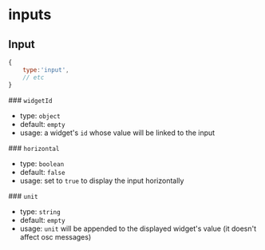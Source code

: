 # inputs

## Input


```js
{
    type:'input',
    // etc
}
```

### `widgetId`
- type: `object`
- default: `empty`
- usage: a widget's `id` whose value will be linked to the input


### `horizontal`
- type: `boolean`
- default: `false`
- usage: set to `true` to display the input horizontally

### `unit`
- type: `string`
- default: `empty`
- usage: `unit` will be appended to the displayed widget's value (it doesn't affect osc messages)
